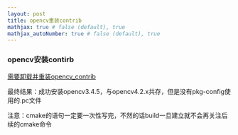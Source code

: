 ```yaml
---
layout: post
title: opencv重装contrib
mathjax: true # false (default), true
mathjax_autoNumber: true # false (default), true
---
```


### opencv安装contirb

[需要卸载并重装opencv_contrib](https://aitechtogether.com/ai-question/9378.html)

最终结果：成功安装opencv3.4.5，与opencv4.2.x共存，但是没有pkg-config使用的.pc文件

注意：cmake的语句一定要一次性写完，不然的话build一旦建立就不会再关注后续的cmake命令
